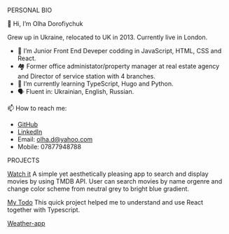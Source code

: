 PERSONAL BIO

👋 Hi, I’m Olha Dorofiychuk

Grew up in Ukraine, relocated to UK in 2013.
Currently live in London.

- 👀 I’m Junior Front End Deveper codding in JavaScript, HTML, CSS and React.
- 🏘️ Former office administator/property manager at real estate agency and Director of service station with 4 branches.
- 🌱 I’m currently learning TypeScript, Hugo and Python.
- 🗣 Fluent in: Ukrainian, English, Russian.



📫 How to reach me:
- [GitHub](https://github.com/OlhaDorofiychuk)
- [LinkedIn](https://www.linkedin.com/in/olha-dorofiychuk-655353178/)
- Email: olha.d@yahoo.com
- Mobile: 07877948788

PROJECTS

[Watch it](https://github.com/OlhaDorofiychuk/watch-it)
A simple yet aesthetically pleasing app to search and display movies by using TMDB API. User can search movies by name orgenre and change color scheme from neutral grey to bright blue gradient. 

[My Todo](https://github.com/OlhaDorofiychuk/typescript_todo)
This quick project helped me to understand and use React together with Typescript.

[Weather-app]()
